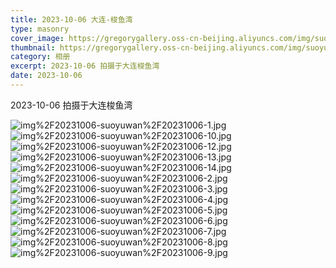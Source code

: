 ```yaml
---
title: 2023-10-06 大连-梭鱼湾
type: masonry
cover_image: https://gregorygallery.oss-cn-beijing.aliyuncs.com/img/suoyuwan.jpg
thumbnail: https://gregorygallery.oss-cn-beijing.aliyuncs.com/img/suoyuwan.jpg
category: 相册
excerpt: 2023-10-06 拍摄于大连梭鱼湾
date: 2023-10-06
---
```

2023-10-06 拍摄于大连梭鱼湾

![img%2F20231006-suoyuwan%2F20231006-1.jpg]( https://gregorygallery.oss-cn-beijing.aliyuncs.com/img/20231006-suoyuwan/20231006-1.jpg "img%2F20231006-suoyuwan%2F20231006-1.jpg")
![img%2F20231006-suoyuwan%2F20231006-10.jpg]( https://gregorygallery.oss-cn-beijing.aliyuncs.com/img/20231006-suoyuwan/20231006-10.jpg "img%2F20231006-suoyuwan%2F20231006-10.jpg")
![img%2F20231006-suoyuwan%2F20231006-12.jpg]( https://gregorygallery.oss-cn-beijing.aliyuncs.com/img/20231006-suoyuwan/20231006-12.jpg "img%2F20231006-suoyuwan%2F20231006-12.jpg")
![img%2F20231006-suoyuwan%2F20231006-13.jpg]( https://gregorygallery.oss-cn-beijing.aliyuncs.com/img/20231006-suoyuwan/20231006-13.jpg "img%2F20231006-suoyuwan%2F20231006-13.jpg")
![img%2F20231006-suoyuwan%2F20231006-14.jpg]( https://gregorygallery.oss-cn-beijing.aliyuncs.com/img/20231006-suoyuwan/20231006-14.jpg "img%2F20231006-suoyuwan%2F20231006-14.jpg")
![img%2F20231006-suoyuwan%2F20231006-2.jpg]( https://gregorygallery.oss-cn-beijing.aliyuncs.com/img/20231006-suoyuwan/20231006-2.jpg "img%2F20231006-suoyuwan%2F20231006-2.jpg")
![img%2F20231006-suoyuwan%2F20231006-3.jpg]( https://gregorygallery.oss-cn-beijing.aliyuncs.com/img/20231006-suoyuwan/20231006-3.jpg "img%2F20231006-suoyuwan%2F20231006-3.jpg")
![img%2F20231006-suoyuwan%2F20231006-4.jpg]( https://gregorygallery.oss-cn-beijing.aliyuncs.com/img/20231006-suoyuwan/20231006-4.jpg "img%2F20231006-suoyuwan%2F20231006-4.jpg")
![img%2F20231006-suoyuwan%2F20231006-5.jpg]( https://gregorygallery.oss-cn-beijing.aliyuncs.com/img/20231006-suoyuwan/20231006-5.jpg "img%2F20231006-suoyuwan%2F20231006-5.jpg")
![img%2F20231006-suoyuwan%2F20231006-6.jpg]( https://gregorygallery.oss-cn-beijing.aliyuncs.com/img/20231006-suoyuwan/20231006-6.jpg "img%2F20231006-suoyuwan%2F20231006-6.jpg")
![img%2F20231006-suoyuwan%2F20231006-7.jpg]( https://gregorygallery.oss-cn-beijing.aliyuncs.com/img/20231006-suoyuwan/20231006-7.jpg "img%2F20231006-suoyuwan%2F20231006-7.jpg")
![img%2F20231006-suoyuwan%2F20231006-8.jpg]( https://gregorygallery.oss-cn-beijing.aliyuncs.com/img/20231006-suoyuwan/20231006-8.jpg "img%2F20231006-suoyuwan%2F20231006-8.jpg")
![img%2F20231006-suoyuwan%2F20231006-9.jpg]( https://gregorygallery.oss-cn-beijing.aliyuncs.com/img/20231006-suoyuwan/20231006-9.jpg "img%2F20231006-suoyuwan%2F20231006-9.jpg")


<!-- <script data-swup-reload-script>
function resizelframe() var iframe =
document.getElementByld("mylframe"):var iframeHeiaht =
iframe.contentWindow.document.body.scrollHeight; iframe.height = iframeHeight;
</script>
<iframe id="mylframe"
height=1800px width=100% scrolling=no
src="/htmls/20231006_suoyuwan_masonry.html"
onload="resizelframe()"></iframe> -->